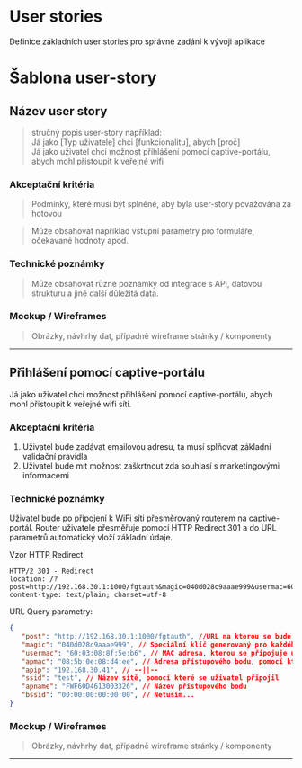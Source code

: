 # User stories

Definice základních user stories pro správné zadání k vývoji aplikace

# Šablona user-story

## Název user story

> stručný popis user-story například: <br>
> Já jako [Typ uživatele] chci [funkcionalitu], abych [proč] <br>
> Já jako uživatel chci možnost přihlášení pomocí captive-portálu, abych mohl přistoupit k veřejné wifi

### Akceptační kritéria

> Podmínky, které musí být splněné, aby byla user-story považována za hotovou

> Může obsahovat například vstupní parametry pro formuláře, očekavané hodnoty apod.

### Technické poznámky

> Může obsahovat různé poznámky od integrace s API, datovou strukturu a jiné další důležitá data.

### Mockup / Wireframes

> Obrázky, návhrhy dat, případně wireframe stránky / komponenty

---

## Přihlášení pomocí captive-portálu

Já jako uživatel chci možnost přihlášení pomocí captive-portálu, abych mohl přistoupit k veřejné wifi síti.

### Akceptační kritéria

1. Uživatel bude zadávat emailovou adresu, ta musí splňovat základní validační pravidla
1. Uživatel bude mít možnost zaškrtnout zda souhlasí s marketingovými informacemi

### Technické poznámky

Uživatel bude po připojení k WiFi síti přesměrovaný routerem na captive-portál. Router uživatele přesměřuje pomocí HTTP Redirect 301 a do URL parametrů automatický vloží základní údaje.

Vzor HTTP Redirect 

``` text
HTTP/2 301 - Redirect
location: /?post=http://192.168.30.1:1000/fgtauth&magic=040d028c9aaae999&usermac=60:03:08:8f:5e:b6&apmac=08:5b:0e:08:d4:ee&apip=192.168.30.41&ssid=test&apname=FWF60D4613003326&bssid=00:00:00:00:00:00
content-type: text/plain; charset=utf-8
```

URL Query parametry:

``` json
{
   "post": "http://192.168.30.1:1000/fgtauth", //URL na kterou se bude zasílat POST
   "magic": "040d028c9aaae999", // Speciální klíč generovaný pro každého uživatele
   "usermac": "60:03:08:8f:5e:b6", // MAC adresa, kterou se připojuje uživatel
   "apmac": "08:5b:0e:08:d4:ee", // Adresa přístupového bodu, pomocí kterého se připojil
   "apip": "192.168.30.41", // --||--
   "ssid": "test", // Název sítě, pomocí které se uživatel připojil
   "apname": "FWF60D4613003326", // Název přístupového bodu
   "bssid": "00:00:00:00:00:00", // Netuším...
}
```

### Mockup / Wireframes

> Obrázky, návhrhy dat, případně wireframe stránky / komponenty

---